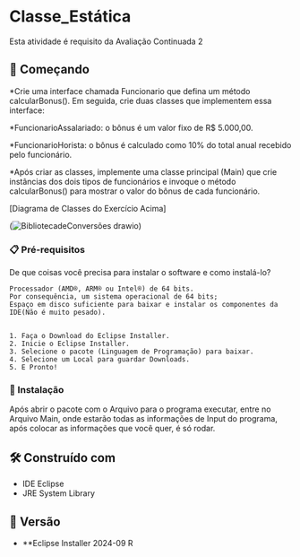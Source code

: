 # Classe_Estática

Esta atividade é requisito da Avaliação Continuada 2

## 🚀 Começando


*Crie uma interface chamada Funcionario que defina um método calcularBonus(). Em seguida, crie duas classes que implementem essa interface:

*FuncionarioAssalariado: o bônus é um valor fixo de R$ 5.000,00.

*FuncionarioHorista: o bônus é calculado como 10% do total anual recebido pelo funcionário.

*Após criar as classes, implemente uma classe principal (Main) que crie instâncias dos dois tipos de funcionários e invoque o método calcularBonus() para mostrar o valor do bônus de cada funcionário.

[Diagrama de Classes do Exercício Acima]

(![BibliotecadeConversões drawio](https://github.com/user-attachments/assets/ca562f25-0a2c-4865-8292-a4d88565258b))

### 📋 Pré-requisitos

De que coisas você precisa para instalar o software e como instalá-lo?

```
Processador (AMD®, ARM® ou Intel®) de 64 bits.
Por consequência, um sistema operacional de 64 bits;
Espaço em disco suficiente para baixar e instalar os componentes da IDE(Não é muito pesado).


1. Faça o Download do Eclipse Installer.
2. Inicie o Eclipse Installer.
3. Selecione o pacote (Linguagem de Programação) para baixar.
4. Selecione um Local para guardar Downloads.
5. E Pronto!

```

### 🔧 Instalação

Após abrir o pacote com o Arquivo para o programa executar, entre no Arquivo Main, onde estarão todas as informações de Input do programa, após colocar as informações que você quer, é só rodar.

## 🛠️ Construído com

* IDE Eclipse
* JRE System Library

## 📌 Versão

* **Eclipse Installer 2024-09 R
  
